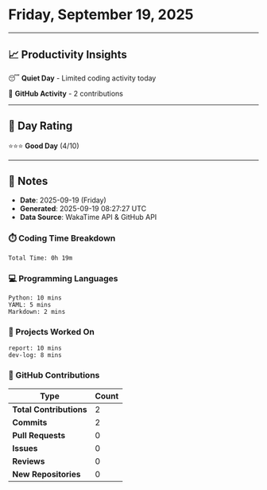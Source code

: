 # Friday, September 19, 2025

---

## 📈 Productivity Insights

😴 **Quiet Day** - Limited coding activity today

📝 **GitHub Activity** - 2 contributions

---

## 🎯 Day Rating

⭐⭐⭐ **Good Day** (4/10)

---

## 📝 Notes

- **Date**: 2025-09-19 (Friday)
- **Generated**: 2025-09-19 08:27:27 UTC
- **Data Source**: WakaTime API & GitHub API


### ⏱️ Coding Time Breakdown

```
Total Time: 0h 19m
```

### 💻 Programming Languages

```
Python: 10 mins
YAML: 5 mins
Markdown: 2 mins
```

### 📂 Projects Worked On

```
report: 10 mins
dev-log: 8 mins

```


### 🐙 GitHub Contributions

| Type | Count |
|------|-------|
| **Total Contributions** | 2 |
| **Commits** | 2 |
| **Pull Requests** | 0 |
| **Issues** | 0 |
| **Reviews** | 0 |
| **New Repositories** | 0 |

